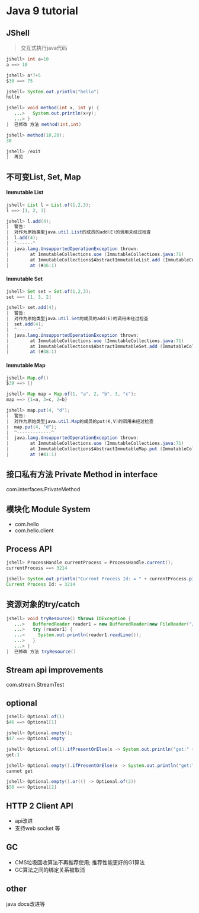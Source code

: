 # Java 9 tutorial

## JShell

> 交互式执行java代码

```java
jshell> int a=10
a ==> 10

jshell> a*7+5
$30 ==> 75

jshell> System.out.println("hello")
hello

jshell> void method(int x, int y) {
   ...>   System.out.println(x+y);
   ...> }
|  已修改 方法 method(int,int)

jshell> method(10,20);
30

jshell> /exit
|  再见

```

## 不可变List, Set, Map

#### Immutable List
```java
jshell> List l = List.of(1,2,3);
l ==> [1, 2, 3]

jshell> l.add(4);
|  警告:
|  对作为原始类型java.util.List的成员的add(E)的调用未经过检查
|  l.add(4);
|  ^------^
|  java.lang.UnsupportedOperationException thrown:
|        at ImmutableCollections.uoe (ImmutableCollections.java:71)
|        at ImmutableCollections$AbstractImmutableList.add (ImmutableCollections.java:77)
|        at (#36:1)
```

#### Immutable Set
```java
jshell> Set set = Set.of(1,2,3);
set ==> [1, 3, 2]

jshell> set.add(4);
|  警告:
|  对作为原始类型java.util.Set的成员的add(E)的调用未经过检查
|  set.add(4);
|  ^--------^
|  java.lang.UnsupportedOperationException thrown:
|        at ImmutableCollections.uoe (ImmutableCollections.java:71)
|        at ImmutableCollections$AbstractImmutableSet.add (ImmutableCollections.java:281)
|        at (#38:1)


```

#### Immutable Map
```java
jshell> Map.of()
$39 ==> {}

jshell> Map map = Map.of(1, "a", 2, "b", 3, "c");
map ==> {1=a, 3=c, 2=b}

jshell> map.put(4, "d");
|  警告:
|  对作为原始类型java.util.Map的成员的put(K,V)的调用未经过检查
|  map.put(4, "d");
|  ^-------------^
|  java.lang.UnsupportedOperationException thrown:
|        at ImmutableCollections.uoe (ImmutableCollections.java:71)
|        at ImmutableCollections$AbstractImmutableMap.put (ImmutableCollections.java:558)
|        at (#41:1)

```

## 接口私有方法 Private Method in interface

com.interfaces.PrivateMethod

## 模块化 Module System

- com.hello
- com.hello.client

## Process API
```java
jshell> ProcessHandle currentProcess = ProcessHandle.current();
currentProcess ==> 3214

jshell> System.out.println("Current Process Id: = " + currentProcess.pid());
Current Process Id: = 3214

```

## 资源对象的try/catch

```java
jshell> void tryResource() throws IOException {
   ...>   BufferedReader reader1 = new BufferedReader(new FileReader("/tmp/a.txt"));
   ...>   try (reader1) {
   ...>     System.out.println(reader1.readLine());
   ...>   }
   ...> }
|  已修改 方法 tryResource()

```

## Stream api improvements

com.stream.StreamTest

## optional

```java
jshell> Optional.of(1)
$46 ==> Optional[1]

jshell> Optional.empty();
$47 ==> Optional.empty

jshell> Optional.of(1).ifPresentOrElse(x -> System.out.println("get:" + x), () -> System.out.println("cannot get"))
get:1

jshell> Optional.empty().ifPresentOrElse(x -> System.out.println("get:" + x), () -> System.out.println("cannot get"))
cannot get

jshell> Optional.empty().or(() -> Optional.of(2))
$50 ==> Optional[2]

```

## HTTP 2 Client API

- api改进
- 支持web socket 等

## GC

- CMS垃圾回收算法不再推荐使用; 推荐性能更好的G1算法
- GC算法之间的绑定关系被取消

## other
java docs改进等


